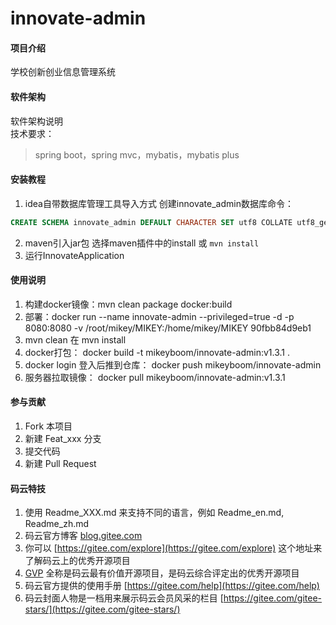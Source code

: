 # innovate-admin

#### 项目介绍
学校创新创业信息管理系统

#### 软件架构
软件架构说明  
技术要求：
>spring boot，spring mvc，mybatis，mybatis plus


#### 安装教程

1. idea自带数据库管理工具导入方式 创建innovate_admin数据库命令：
```sql
CREATE SCHEMA innovate_admin DEFAULT CHARACTER SET utf8 COLLATE utf8_general_ci;
```
2. maven引入jar包
选择maven插件中的install 或 `mvn install`
3. 运行InnovateApplication

#### 使用说明

1. 构建docker镜像：mvn clean package docker:build
2. 部署：docker run --name innovate-admin --privileged=true -d -p 8080:8080 -v /root/mikey/MIKEY:/home/mikey/MIKEY 90fbb84d9eb1
3. mvn clean 在 mvn install
4. docker打包： docker build -t mikeyboom/innovate-admin:v1.3.1 .
5. docker login 登入后推到仓库： docker push mikeyboom/innovate-admin
6. 服务器拉取镜像： docker pull mikeyboom/innovate-admin:v1.3.1
#### 参与贡献

1. Fork 本项目
2. 新建 Feat_xxx 分支
3. 提交代码
4. 新建 Pull Request


#### 码云特技

1. 使用 Readme\_XXX.md 来支持不同的语言，例如 Readme\_en.md, Readme\_zh.md
2. 码云官方博客 [blog.gitee.com](https://blog.gitee.com)
3. 你可以 [https://gitee.com/explore](https://gitee.com/explore) 这个地址来了解码云上的优秀开源项目
4. [GVP](https://gitee.com/gvp) 全称是码云最有价值开源项目，是码云综合评定出的优秀开源项目
5. 码云官方提供的使用手册 [https://gitee.com/help](https://gitee.com/help)
6. 码云封面人物是一档用来展示码云会员风采的栏目 [https://gitee.com/gitee-stars/](https://gitee.com/gitee-stars/)